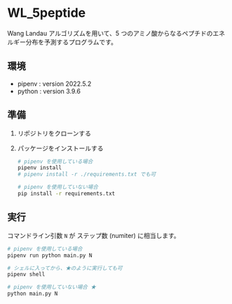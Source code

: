 # WL_5peptide

Wang Landau アルゴリズムを用いて、5 つのアミノ酸からなるペプチドのエネルギー分布を予測するプログラムです。

## 環境

- pipenv : version 2022.5.2
- python : version 3.9.6

## 準備

1. リポジトリをクローンする

1. パッケージをインストールする

    ```bash
    # pipenv を使用している場合
    pipenv install
    # pipenv install -r ./requirements.txt でも可

    # pipenv を使用していない場合
    pip install -r requirements.txt
    ```

## 実行

コマンドライン引数 `N` が ステップ数 (numiter) に相当します。

```bash
# pipenv を使用している場合
pipenv run python main.py N

# シェルに入ってから、★のように実行しても可
pipenv shell

# pipenv を使用していない場合 ★
python main.py N
```
